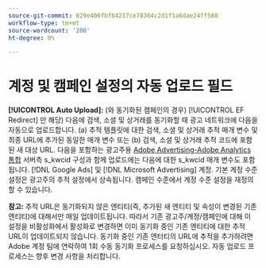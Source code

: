 ```yaml
---
source-git-commit: 029e406fbfb4217ce78364c2d1f1a6dae24ff588
workflow-type: tm+mt
source-wordcount: '200'
ht-degree: 0%

---
```

# 계정 및 캠페인 설정의 자동 업로드 필드

**[!UICONTROL Auto Upload]:** (와 동기화된 캠페인의 경우) [!UICONTROL EF Redirect] 만 해당) 다음에 검색, 소셜 및 상거래를 동기화할 때 광고 네트워크에 다음을 자동으로 업로드합니다. (a) 추적 템플릿에 대한 검색, 소셜 및 상거래 추적 매개 변수 및 최종 URL에 추가된 동일한 매개 변수 또는 (b) 검색, 소셜 및 상거래 추적 코드에 포함된 새 대상 URL. 다음을 포함하는 광고주용 [Adobe Advertising-Adobe Analytics 통합](https://experienceleague.adobe.com/docs/advertising/integrations/analytics/overview.html) 서버측 s_kwcid 구성과 함께 업로드에는 다음에 대한 s_kwcid 매개 변수도 포함됩니다. [!DNL Google Ads] 및 [!DNL Microsoft Advertising] 계정. 기본 계정 수준 설정은 광고주의 추적 설정에서 상속됩니다. 캠페인 수준에서 계정 수준 설정을 재정의할 수 있습니다.

**참고:** 추적 URL은 동기화되지 않은 엔티티(즉, 추가된 새 엔티티 및 속성이 변경된 기존 엔티티)에 대해서만 매일 업데이트됩니다. 따라서 기존 광고주/계정/캠페인에 대해 이 설정을 비활성화에서 활성화로 변경하면 이미 동기화 중인 기존 엔티티에 대한 추적 URL이 업데이트되지 않습니다. 동기화 중인 기존 엔터티의 URL에 추적을 추가하려면 Adobe 계정 팀에 연락하여 1회 수동 동기화 프로세스를 요청하십시오. 자동 업로드 프로세스는 향후 변경 사항을 처리합니다.
